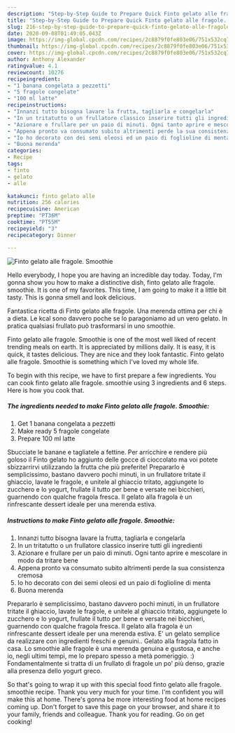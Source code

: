 ```yaml
---
description: "Step-by-Step Guide to Prepare Quick Finto gelato alle fragole. Smoothie"
title: "Step-by-Step Guide to Prepare Quick Finto gelato alle fragole. Smoothie"
slug: 216-step-by-step-guide-to-prepare-quick-finto-gelato-alle-fragole-smoothie
date: 2020-09-08T01:49:05.043Z
image: https://img-global.cpcdn.com/recipes/2c8879f0fe803e06/751x532cq70/finto-gelato-alle-fragole-smoothie-recipe-main-photo.jpg
thumbnail: https://img-global.cpcdn.com/recipes/2c8879f0fe803e06/751x532cq70/finto-gelato-alle-fragole-smoothie-recipe-main-photo.jpg
cover: https://img-global.cpcdn.com/recipes/2c8879f0fe803e06/751x532cq70/finto-gelato-alle-fragole-smoothie-recipe-main-photo.jpg
author: Anthony Alexander
ratingvalue: 4.1
reviewcount: 10276
recipeingredient:
- "1 banana congelata a pezzetti"
- "5 fragole congelate"
- "100 ml latte"
recipeinstructions:
- "Innanzi tutto bisogna lavare la frutta, tagliarla e congelarla"
- "In un tritatutto o un frullatore classico inserire tutti gli ingredienti"
- "Azionare e frullare per un paio di minuti. Ogni tanto aprire e mescolare in modo da tritare bene"
- "Appena pronto va consumato subito altrimenti perde la sua consistenza cremosa"
- "Io ho decorato con dei semi oleosi ed un paio di foglioline di menta"
- "Buona merenda"
categories:
- Recipe
tags:
- finto
- gelato
- alle

katakunci: finto gelato alle 
nutrition: 256 calories
recipecuisine: American
preptime: "PT36M"
cooktime: "PT55M"
recipeyield: "3"
recipecategory: Dinner

---
```



![Finto gelato alle fragole. Smoothie](https://img-global.cpcdn.com/recipes/2c8879f0fe803e06/751x532cq70/finto-gelato-alle-fragole-smoothie-recipe-main-photo.jpg)

Hello everybody, I hope you are having an incredible day today. Today, I'm gonna show you how to make a distinctive dish, finto gelato alle fragole. smoothie. It is one of my favorites. This time, I am going to make it a little bit tasty. This is gonna smell and look delicious.

Fantastica ricetta di Finto gelato alle fragole. Una merenda ottima per chi è a dieta. Le kcal sono davvero poche se lo paragoniamo ad un vero gelato. In pratica qualsiasi frullato può trasformarsi in uno smoothie.

Finto gelato alle fragole. Smoothie is one of the most well liked of recent trending meals on earth. It is appreciated by millions daily. It is easy, it is quick, it tastes delicious. They are nice and they look fantastic. Finto gelato alle fragole. Smoothie is something which I've loved my whole life.


To begin with this recipe, we have to first prepare a few ingredients. You can cook finto gelato alle fragole. smoothie using 3 ingredients and 6 steps. Here is how you cook that.

<!--inarticleads1-->

##### The ingredients needed to make Finto gelato alle fragole. Smoothie:

1. Get 1 banana congelata a pezzetti
1. Make ready 5 fragole congelate
1. Prepare 100 ml latte


Sbucciate le banane e tagliatele a fettine. Per arricchire e rendere più goloso il Finto gelato ho aggiunto delle gocce di cioccolato ma voi potete sbizzarrirvi utilizzando la frutta che più preferite! Prepararlo è semplicissimo, bastano davvero pochi minuti, in un frullatore tritate il ghiaccio, lavate le fragole, e unitele al ghiaccio tritato, aggiungete lo zucchero e lo yogurt, frullate il tutto per bene e versate nei bicchieri, guarnendo con qualche fragola fresca. Il gelato alla fragola è un rinfrescante dessert ideale per una merenda estiva. 

<!--inarticleads2-->

##### Instructions to make Finto gelato alle fragole. Smoothie:

1. Innanzi tutto bisogna lavare la frutta, tagliarla e congelarla
1. In un tritatutto o un frullatore classico inserire tutti gli ingredienti
1. Azionare e frullare per un paio di minuti. Ogni tanto aprire e mescolare in modo da tritare bene
1. Appena pronto va consumato subito altrimenti perde la sua consistenza cremosa
1. Io ho decorato con dei semi oleosi ed un paio di foglioline di menta
1. Buona merenda


Prepararlo è semplicissimo, bastano davvero pochi minuti, in un frullatore tritate il ghiaccio, lavate le fragole, e unitele al ghiaccio tritato, aggiungete lo zucchero e lo yogurt, frullate il tutto per bene e versate nei bicchieri, guarnendo con qualche fragola fresca. Il gelato alla fragola è un rinfrescante dessert ideale per una merenda estiva. E&#39; un gelato semplice da realizzare con ingredienti freschi e genuini.. Gelato alla fragola fatto in casa. Lo smoothie alle fragole è una merenda genuina e gustosa, e anche io, negli ultimi tempi, me lo preparo spesso a metà pomeriggio. :) Fondamentalmente si tratta di un frullato di fragole un po&#39; più denso, grazie alla presenza dello yogurt greco. 

So that's going to wrap it up with this special food finto gelato alle fragole. smoothie recipe. Thank you very much for your time. I'm confident you will make this at home. There's gonna be more interesting food at home recipes coming up. Don't forget to save this page on your browser, and share it to your family, friends and colleague. Thank you for reading. Go on get cooking!
